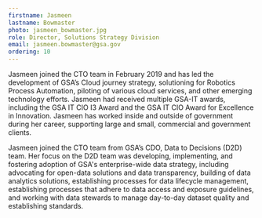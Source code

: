 ```yaml
---
firstname: Jasmeen
lastname: Bowmaster
photo: jasmeen_bowmaster.jpg
role: Director, Solutions Strategy Division
email: jasmeen.bowmaster@gsa.gov
ordering: 10
---
```


Jasmeen joined the CTO team in February 2019 and has led the development of GSA’s Cloud journey strategy, solutioning for Robotics Process Automation, piloting of various cloud services, and other emerging technology efforts. Jasmeen had received multiple GSA-IT awards, including the GSA IT CIO I3 Award and the GSA IT CIO Award for Excellence in Innovation. Jasmeen has worked inside and outside of government during her career, supporting large and small, commercial and government clients.

Jasmeen joined the CTO team from GSA’s CDO, Data to Decisions (D2D) team. Her focus on the D2D team was developing, implementing, and fostering adoption of GSA's enterprise-wide data strategy, including advocating for open-data solutions and data transparency, building of data analytics solutions, establishing processes for data lifecycle management, establishing processes that adhere to data access and exposure guidelines, and working with data stewards to manage day-to-day dataset quality and establishing standards.
